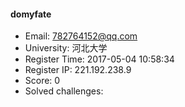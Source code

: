 #### domyfate  

* Email: 782764152@qq.com  
* University: 河北大学  
* Register Time: 2017-05-04 10:58:34  
* Register IP: 221.192.238.9  
* Score: 0  
* Solved challenges: 
